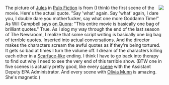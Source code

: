 <img src="http://scripting.com/images/2019/12/31/sayBlockchainAgain.png" border="0" align="right">The picture of <a href="https://pulpfiction.fandom.com/wiki/Jules_Winnfield">Jules</a> in <a href="https://en.wikipedia.org/wiki/Pulp_Fiction">Pulp Fiction</a> is from (I think) the first scene of the movie. Here's the actual quote. "Say 'what' again. Say 'what' again, I dare you, I double dare you motherfucker, say what one more Goddamn Time!" As Will Campbell says <a href="https://www.quora.com/What-are-the-best-Samuel-L-Jackson-quotes-from-Pulp-Fiction">on Quora</a>: "This entire movie is basically one bag of brilliant quotes." True. As I slog my way through the end of the last season of The Newsroom, I realize that some script writing is basically one big bag of terrible quotes. Inserted into actual conversations. And the director makes the characters scream the awful quotes as if they're being tortured. It gets so bad at times I turn the volume off. I dream of the characters killing each other in a <a href="https://www.youtube.com/watch?v=AVQ8byG2mY8">Scarface-like</a> ending. I think I have to go back into therapy to find out why I need to see the very end of this terrible show. (BTW one in five scenes is actually pretty good, like every <a href="https://www.youtube.com/watch?v=BDw8EXjusrU">scene</a> with the Assistant Deputy EPA Administrator. And every scene with <a href="https://en.wikipedia.org/wiki/Olivia_Munn">Olivia Munn</a> is amazing. She's magnetic.)
